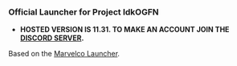 ### Official Launcher for Project IdkOGFN

- **HOSTED  VERSION IS 11.31. TO MAKE AN ACCOUNT JOIN THE [DISCORD SERVER](https://discord.gg/BNEpEZJ7T6).**

Based on the [Marvelco Launcher](https://github.com/MarvelcoOGFN/Fortnite-launcher).
